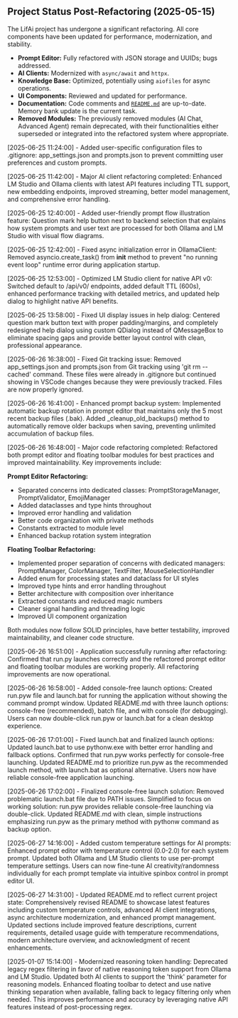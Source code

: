 ## Project Status Post-Refactoring (2025-05-15)

The LifAi project has undergone a significant refactoring. All core components have been updated for performance, modernization, and stability.

- **Prompt Editor:** Fully refactored with JSON storage and UUIDs; bugs addressed.
- **AI Clients:** Modernized with `async/await` and `httpx`.
- **Knowledge Base:** Optimized, potentially using `aiofiles` for async operations.
- **UI Components:** Reviewed and updated for performance.
- **Documentation:** Code comments and [`README.md`](README.md) are up-to-date. Memory bank update is the current task.
- **Removed Modules:** The previously removed modules (AI Chat, Advanced Agent) remain deprecated, with their functionalities either superseded or integrated into the refactored system where appropriate.

[2025-06-25 11:24:00] - Added user-specific configuration files to .gitignore: app_settings.json and prompts.json to prevent committing user preferences and custom prompts.

[2025-06-25 11:42:00] - Major AI client refactoring completed: Enhanced LM Studio and Ollama clients with latest API features including TTL support, new embedding endpoints, improved streaming, better model management, and comprehensive error handling.

[2025-06-25 12:40:00] - Added user-friendly prompt flow illustration feature: Question mark help button next to backend selection that explains how system prompts and user text are processed for both Ollama and LM Studio with visual flow diagrams.

[2025-06-25 12:42:00] - Fixed async initialization error in OllamaClient: Removed asyncio.create_task() from __init__ method to prevent "no running event loop" runtime error during application startup.

[2025-06-25 12:53:00] - Optimized LM Studio client for native API v0: Switched default to /api/v0/ endpoints, added default TTL (600s), enhanced performance tracking with detailed metrics, and updated help dialog to highlight native API benefits.

[2025-06-25 13:58:00] - Fixed UI display issues in help dialog: Centered question mark button text with proper padding/margins, and completely redesigned help dialog using custom QDialog instead of QMessageBox to eliminate spacing gaps and provide better layout control with clean, professional appearance.


[2025-06-26 16:38:00] - Fixed Git tracking issue: Removed app_settings.json and prompts.json from Git tracking using 'git rm --cached' command. These files were already in .gitignore but continued showing in VSCode changes because they were previously tracked. Files are now properly ignored.


[2025-06-26 16:41:00] - Enhanced prompt backup system: Implemented automatic backup rotation in prompt editor that maintains only the 5 most recent backup files (.bak). Added _cleanup_old_backups() method to automatically remove older backups when saving, preventing unlimited accumulation of backup files.


[2025-06-26 16:48:00] - Major code refactoring completed: Refactored both prompt editor and floating toolbar modules for best practices and improved maintainability. Key improvements include:

**Prompt Editor Refactoring:**
- Separated concerns into dedicated classes: PromptStorageManager, PromptValidator, EmojiManager
- Added dataclasses and type hints throughout
- Improved error handling and validation
- Better code organization with private methods
- Constants extracted to module level
- Enhanced backup rotation system integration

**Floating Toolbar Refactoring:**
- Implemented proper separation of concerns with dedicated managers: PromptManager, ColorManager, TextFilter, MouseSelectionHandler
- Added enum for processing states and dataclass for UI styles
- Improved type hints and error handling throughout
- Better architecture with composition over inheritance
- Extracted constants and reduced magic numbers
- Cleaner signal handling and threading logic
- Improved UI component organization

Both modules now follow SOLID principles, have better testability, improved maintainability, and cleaner code structure.


[2025-06-26 16:51:00] - Application successfully running after refactoring: Confirmed that run.py launches correctly and the refactored prompt editor and floating toolbar modules are working properly. All refactoring improvements are now operational.


[2025-06-26 16:58:00] - Added console-free launch options: Created run.pyw file and launch.bat for running the application without showing the command prompt window. Updated README.md with three launch options: console-free (recommended), batch file, and with console (for debugging). Users can now double-click run.pyw or launch.bat for a clean desktop experience.


[2025-06-26 17:01:00] - Fixed launch.bat and finalized launch options: Updated launch.bat to use pythonw.exe with better error handling and fallback options. Confirmed that run.pyw works perfectly for console-free launching. Updated README.md to prioritize run.pyw as the recommended launch method, with launch.bat as optional alternative. Users now have reliable console-free application launching.


[2025-06-26 17:02:00] - Finalized console-free launch solution: Removed problematic launch.bat file due to PATH issues. Simplified to focus on working solution: run.pyw provides reliable console-free launching via double-click. Updated README.md with clean, simple instructions emphasizing run.pyw as the primary method with pythonw command as backup option.


[2025-06-27 14:16:00] - Added custom temperature settings for AI prompts: Enhanced prompt editor with temperature control (0.0-2.0) for each system prompt. Updated both Ollama and LM Studio clients to use per-prompt temperature settings. Users can now fine-tune AI creativity/randomness individually for each prompt template via intuitive spinbox control in prompt editor UI.


[2025-06-27 14:31:00] - Updated README.md to reflect current project state: Comprehensively revised README to showcase latest features including custom temperature controls, advanced AI client integrations, async architecture modernization, and enhanced prompt management. Updated sections include improved feature descriptions, current requirements, detailed usage guide with temperature recommendations, modern architecture overview, and acknowledgment of recent enhancements.


[2025-01-07 15:14:00] - Modernized reasoning token handling: Deprecated legacy <thinking> regex filtering in favor of native reasoning token support from Ollama and LM Studio. Updated both AI clients to support the 'think' parameter for reasoning models. Enhanced floating toolbar to detect and use native thinking separation when available, falling back to legacy filtering only when needed. This improves performance and accuracy by leveraging native API features instead of post-processing regex.
